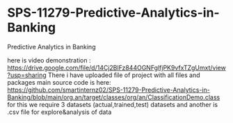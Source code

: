 # SPS-11279-Predictive-Analytics-in-Banking
Predictive Analytics in Banking

here is video demonstration : https://drive.google.com/file/d/14Cj2BlFz844OGNFglfjPK9vfxTZgUmxt/view?usp=sharing
There i have uploaded file of project with all files and packages
main source code is here: https://github.com/smartinternz02/SPS-11279-Predictive-Analytics-in-Banking/blob/main/org.an/target/classes/org/an/ClassificationDemo.class
for this we require 3 datasets (actual,trained,test) datasets and another is .csv file for explore&analysis of data

